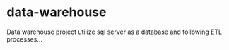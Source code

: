 # data-warehouse
Data warehouse project utilize sql server as a database and following ETL processes... 
